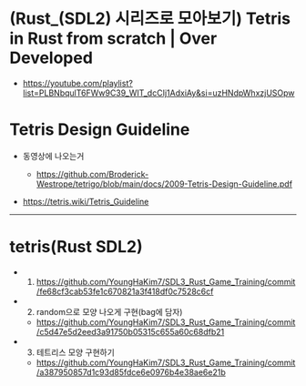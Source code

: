# (Rust_(SDL2) 시리즈로 모아보기) Tetris in Rust from scratch | Over Developed
- https://youtube.com/playlist?list=PLBNbqulT6FWw9C39_WIT_dcCIj1AdxiAy&si=uzHNdpWhxzjUSOpw

# Tetris Design Guideline

- 동영상에 나오는거 
  - https://github.com/Broderick-Westrope/tetrigo/blob/main/docs/2009-Tetris-Design-Guideline.pdf

- https://tetris.wiki/Tetris_Guideline

<hr />

# tetris(Rust SDL2)

- 1. https://github.com/YoungHaKim7/SDL3_Rust_Game_Training/commit/fe68cf3cab53fe1c670821a3f418df0c7528c6cf
- 2. random으로 모양 나오게 구현(bag에 담자)
  - https://github.com/YoungHaKim7/SDL3_Rust_Game_Training/commit/c5d47e5d2eed3a91750b05315c655a60c68dfb21
- 3. 테트리스 모양 구현하기
  - https://github.com/YoungHaKim7/SDL3_Rust_Game_Training/commit/a387950857d1c93d85fdce6e0976b4e38ae6e21b
